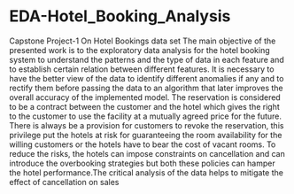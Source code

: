 # EDA-Hotel_Booking_Analysis
Capstone Project-1 On Hotel Bookings data set
The main objective of the presented work is to the exploratory data analysis for the hotel booking system to understand the patterns and the type of data in each feature 
and to establish certain relation between different features. It is necessary to have the better view of the data to identify different anomalies if any and to rectify 
them before passing the data to an algorithm that later improves the overall accuracy of the implemented model. The reservation 
is considered to be a contract between the customer and the hotel which gives the right to the customer to use the facility at a mutually agreed price for the future. 
There is always be a provision for customers to revoke the reservation, this privilege put the hotels at risk for guaranteeing the room availability for the willing 
customers or the hotels have to bear the cost of vacant rooms.
To reduce the risks, the hotels can impose constraints on cancellation and can introduce the overbooking strategies but both these policies can hamper the hotel 
performance.The critical analysis of the data helps to mitigate the effect of cancellation on sales

